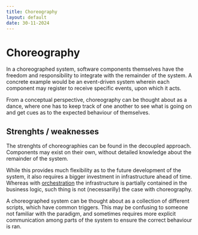 ```yaml
---
title: Choreography
layout: default
date: 30-11-2024
---
```


# Choreography
In a choreographed system, software components themselves have the freedom and responsibility to integrate with the remainder of the system. A concrete example would be an event-driven system wherein each component may register to receive specific events, upon which it acts.

From a conceptual perspective, choreography can be thought about as a dance, where one has to keep track of one another to see what is going on and get cues as to the expected behaviour of themselves.

## Strenghts / weaknesses
The strenghts of choreographies can be found in the decoupled approach. Components may exist on their own, without detailed knowledge about the remainder of the system.

While this provides much flexibility as to the future development of the system, it also requires a bigger investment in infrastructure ahead of time. Whereas with [orchestration](/notes/software/orchestration) the infrastructure is partially contained in the business logic, such thing is not (necessarilly) the case with choreography.

A choreographed system can be thought about as a collection of different scripts, which have common triggers. This may be confusing to someone not familiar with the paradigm, and sometimes requires more explicit communication among parts of the system to ensure the correct behaviour is ran.